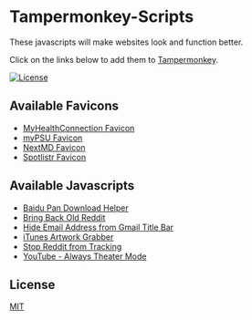 # Tampermonkey-Scripts
These javascripts will make websites look and function better.

Click on the links below to add them to [Tampermonkey](https://chrome.google.com/webstore/detail/dhdgffkkebhmkfjojejmpbldmpobfkfo).

[![License](https://img.shields.io/badge/License-MIT-blue.svg)](https://github.com/MrBukLau/Tampermonkey-Scripts/blob/master/LICENSE)

## Available Favicons
* [MyHealthConnection Favicon](https://github.com/MrBukLau/Tampermonkey-Scripts/raw/master/myhealthconnection_favicon.user.js)
* [myPSU Favicon](https://github.com/MrBukLau/Tampermonkey-Scripts/raw/master/mypsu_favicon.user.js)
* [NextMD Favicon](https://github.com/MrBukLau/Tampermonkey-Scripts/raw/master/nextmd_favicon.user.js)
* [Spotlistr Favicon](https://github.com/MrBukLau/Tampermonkey-Scripts/raw/master/spotlistr_favicon.user.js)

## Available Javascripts
* [Baidu Pan Download Helper](https://github.com/MrBukLau/Tampermonkey-Scripts/raw/master/baidu_pan_download_helper.user.js)
* [Bring Back Old Reddit](https://github.com/MrBukLau/Tampermonkey-Scripts/raw/master/bring_back_old_reddit.user.js)
* [Hide Email Address from Gmail Title Bar](https://github.com/MrBukLau/Tampermonkey-Scripts/raw/master/hide_gmail.user.js)
* [iTunes Artwork Grabber](https://github.com/MrBukLau/Tampermonkey-Scripts/raw/master/itunes_artwork_grabber.user.js)
* [Stop Reddit from Tracking](https://github.com/MrBukLau/Tampermonkey-Scripts/raw/master/stop_reddit_from_tracking.user.js)
* [YouTube - Always Theater Mode](https://github.com/MrBukLau/Tampermonkey-Scripts/raw/master/youtube_always_theater_mode.user.js)

## License
[MIT](https://github.com/MrBukLau/Tampermonkey-Scripts/blob/master/LICENSE)
